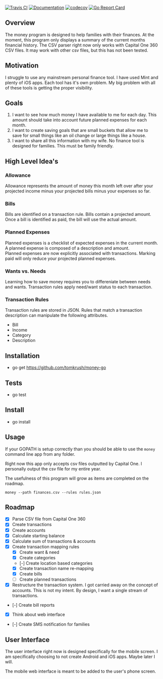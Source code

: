 [![Travis CI](https://travis-ci.org/tomkrush/money.svg?branch=master)](https://travis-ci.org/tomkrush/money)
[![Documentation](https://godoc.org/github.com/tomkrush/money?status.svg)](https://godoc.org/github.com/tomkrush/money)
[![codecov](https://codecov.io/gh/tomkrush/money/branch/master/graph/badge.svg)](https://codecov.io/gh/tomkrush/money)
[![Go Report Card](https://goreportcard.com/badge/github.com/tomkrush/money)](https://goreportcard.com/report/github.com/tomkrush/money)


## Overview

The money program is designed to help families with their finances. At the moment, this program only displays a summary of the current months financial history. The CSV parser right now only works with Capital One 360 CSV files. It may work with other csv files, but this has not been tested.

## Motivation

I struggle to use any mainstream personal finance tool. I have used Mint and plenty of iOS apps. Each tool has it's own problem. My big problem with all of these tools is getting the proper visibility.

## Goals

1. I want to see how much money I have available to me for each day. This amount should take into account future planned expenses for each month.
2. I want to create saving goals that are small buckets that allow me to save for small things like an oil change or large things like a house.
3. I want to share all this information with my wife. No finance tool is designed for families. This must be family friendly.

## High Level Idea's

### Allowance
Allowance represents the amount of money this month left over after your projected income minus your projected bills minus your expenses so far.

### Bills
Bills are identified on a transaction rule. Bills contain a projected amount. Once a bill is identified as paid, the bill will use the actual amount.

### Planned Expenses
Planned expenses is a checklist of expected expenses in the current month. A planned expense is composed of a description and amount. Planned expenses are now explicitly associated with transactions. Marking paid will only reduce your projected planned expenses.

### Wants vs. Needs
Learning how to save money requires you to differeniate between needs and wants. Transaction rules apply need/want status to each transaction.

### Transaction Rules
Transaction rules are stored in JSON. Rules that match a transaction description can manipulate the following attributes.
- Bill
- Income
- Category
- Description

## Installation
- go get https://github.com/tomkrush/money-go

## Tests
- go test

## Install
- go install

## Usage
If your GOPATH is setup correctly than you should be able to use the `money` command line app from any folder.

Right now this app only accepts csv files outputted by Capital One. I personally output the csv file for my entire year.

The usefulness of this program will grow as items are completed on the roadmap.

`money --path finances.csv --rules rules.json`

## Roadmap

- [x] Parse CSV file from Capital One 360
- [x] Create transactions
- [x] Create accounts
- [x] Calculate starting balance
- [x] Calculate sum of transactions & accounts
- [x] Create transaction mapping rules
    - [x] Create want & need
    - [x] Create categories
    - [-] Create location based categories
    - [x] Create transaction name re-mapping
    - [x] Create bills
    - [ ] Create planned transactions
- [x] Restructure the transaction system. I got carried away on the concept of accounts. This is not my intent. By design, I want a single stream of transactions.
- [-] Create bill reports
- [x] Think about web interface
- [-] Create SMS notification for families

## User Interface

The user interface right now is designed specifically for the mobile screen. I am specifically choosing to not create Android and iOS apps. Maybe later I will.

The mobile web interface is meant to be added to the user's phone screen.

